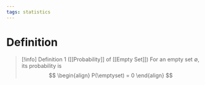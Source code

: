 ```yaml
---
tags: statistics
---
```


# Definition

> [!info] Definition 1 ([[Probability]] of [[Empty Set]])
> For an empty set $\emptyset$, its probability is
> $$
> \begin{align}
> P(\emptyset) = 0
> \end{align}
> $$